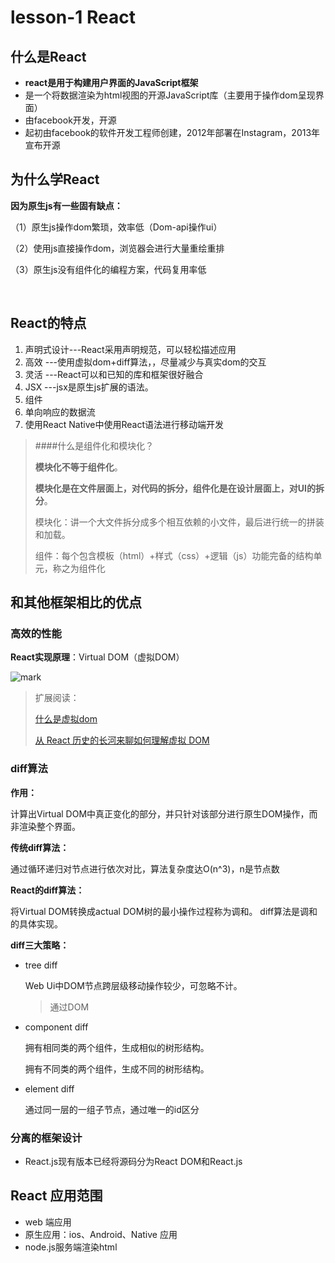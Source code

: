 #  lesson-1 React

## 什么是React

- **react是用于构建用户界面的JavaScript框架**
- 是一个将数据渲染为html视图的开源JavaScript库（主要用于操作dom呈现界面）
- 由facebook开发，开源
- 起初由facebook的软件开发工程师创建，2012年部署在Instagram，2013年宣布开源



## 为什么学React

**因为原生js有一些固有缺点：**

（1）原生js操作dom繁琐，效率低（Dom-api操作ui）

（2）使用js直接操作dom，浏览器会进行大量重绘重排

（3）原生js没有组件化的编程方案，代码复用率低

​	

## React的特点

1. 声明式设计---React采用声明规范，可以轻松描述应用
2. 高效 ---使用虚拟dom+diff算法，，尽量减少与真实dom的交互
3. 灵活 ---React可以和已知的库和框架很好融合
4. JSX ---jsx是原生js扩展的语法。
5. 组件
6. 单向响应的数据流
7. 使用React Native中使用React语法进行移动端开发

>####什么是组件化和模块化？
>
>**模块化不等于组件化**。
>
>**模块化是在文件层面上，对代码的拆分，组件化是在设计层面上，对UI的拆分**。
>
>模块化：讲一个大文件拆分成多个相互依赖的小文件，最后进行统一的拼装和加载。
>
>组件：每个包含模板（html）+样式（css）+逻辑（js）功能完备的结构单元，称之为组件化



## 和其他框架相比的优点

### 高效的性能

**React实现原理**：Virtual DOM（虚拟DOM）



![mark](http://qiniu.wind-zhou.com/blog/210406/dD15mD1Cgk.png?imageslim)

>扩展阅读：
>
>[什么是虚拟dom](https://mp.weixin.qq.com/s/oAlVmZ4Hbt2VhOwFEkNEhw)
>
>
>
>[从 React 历史的长河来聊如何理解虚拟 DOM](https://zhuanlan.zhihu.com/p/99973075)

### diff算法

**作用：**

计算出Virtual DOM中真正变化的部分，并只针对该部分进行原生DOM操作，而非渲染整个界面。

**传统diff算法：**

通过循环递归对节点进行依次对比，算法复杂度达O(n^3)，n是节点数

**React的diff算法：**

将Virtual DOM转换成actual DOM树的最小操作过程称为调和。 diff算法是调和的具体实现。

**diff三大策略：**

- tree diff

  Web Ui中DOM节点跨层级移动操作较少，可忽略不计。

  >通过DOM
  >
  >

- component diff

  拥有相同类的两个组件，生成相似的树形结构。

  拥有不同类的两个组件，生成不同的树形结构。

- element diff

  通过同一层的一组子节点，通过唯一的id区分

### 分离的框架设计

- React.js现有版本已经将源码分为React DOM和React.js

## React 应用范围

- web 端应用
- 原生应用：ios、Android、Native 应用
- node.js服务端渲染html

















